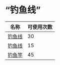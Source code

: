 # “钓鱼线”  
名称  |  可使用次数  
----  |  ----  
[钓鱼线](FishingLine.md)  |  30  
[钓鱼线](FishingLineRustic.md)  |  15  
[钓鱼竿](FishingRod.md)  |  45  
